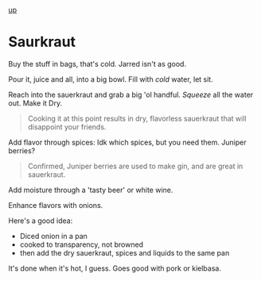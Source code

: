 
[up](./index.md)

# Saurkraut

Buy the stuff in bags, that's cold. Jarred isn't as good.

Pour it, juice and all, into a big bowl. Fill with *cold* water, let sit.

Reach into the sauerkraut and grab a big 'ol handful. *Squeeze* all the water out. Make it Dry.

> Cooking it at this point results in dry, flavorless sauerkraut that will disappoint your friends.

Add flavor through spices: Idk which spices, but you need them. Juniper berries?

> Confirmed, Juniper berries are used to make gin, and are great in sauerkraut.

Add moisture through a 'tasty beer' or white wine.

Enhance flavors with onions.

Here's a good idea:

- Diced onion in a pan
- cooked to transparency, not browned
- then add the dry sauerkraut, spices and liquids to the same pan

It's done when it's hot, I guess. Goes good with pork or kielbasa.
